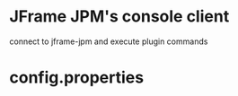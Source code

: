 JFrame JPM's console client
==================================
connect to jframe-jpm and execute plugin commands

# config.properties
